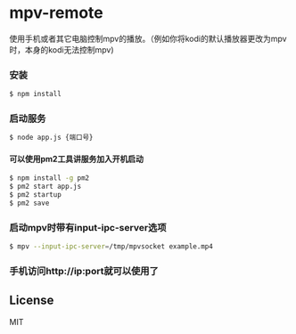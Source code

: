 # mpv-remote

使用手机或者其它电脑控制mpv的播放。（例如你将kodi的默认播放器更改为mpv时，本身的kodi无法控制mpv)
### 安装

```sh
$ npm install
```
### 启动服务

```sh
$ node app.js {端口号}
```
#### 可以使用pm2工具讲服务加入开机启动

```sh
$ npm install -g pm2
$ pm2 start app.js
$ pm2 startup
$ pm2 save
```

### 启动mpv时带有input-ipc-server选项

```sh
$ mpv --input-ipc-server=/tmp/mpvsocket example.mp4
```

### 手机访问http://ip:port就可以使用了






License
----

MIT
